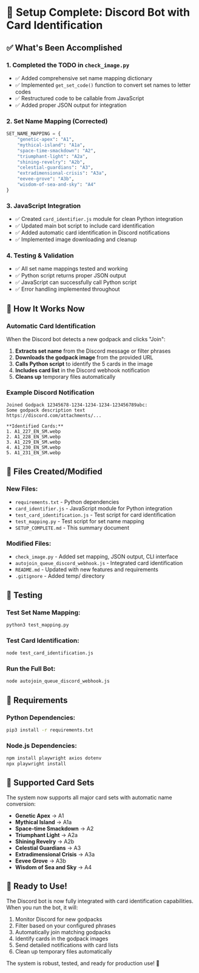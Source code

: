 # 🎉 Setup Complete: Discord Bot with Card Identification

## ✅ What's Been Accomplished

### 1. **Completed the TODO in `check_image.py`**

- ✅ Added comprehensive set name mapping dictionary
- ✅ Implemented `get_set_code()` function to convert set names to letter codes
- ✅ Restructured code to be callable from JavaScript
- ✅ Added proper JSON output for integration

### 2. **Set Name Mapping (Corrected)**

```python
SET_NAME_MAPPING = {
    "genetic-apex": "A1",
    "mythical-island": "A1a",
    "space-time-smackdown": "A2",
    "triumphant-light": "A2a",
    "shining-revelry": "A2b",
    "celestial-guardians": "A3",
    "extradimensional-crisis": "A3a",
    "eevee-grove": "A3b",
    "wisdom-of-sea-and-sky": "A4"
}
```

### 3. **JavaScript Integration**

- ✅ Created `card_identifier.js` module for clean Python integration
- ✅ Updated main bot script to include card identification
- ✅ Added automatic card identification in Discord notifications
- ✅ Implemented image downloading and cleanup

### 4. **Testing & Validation**

- ✅ All set name mappings tested and working
- ✅ Python script returns proper JSON output
- ✅ JavaScript can successfully call Python script
- ✅ Error handling implemented throughout

## 🚀 How It Works Now

### **Automatic Card Identification**

When the Discord bot detects a new godpack and clicks "Join":

1. **Extracts set name** from the Discord message or filter phrases
2. **Downloads the godpack image** from the provided URL
3. **Calls Python script** to identify the 5 cards in the image
4. **Includes card list** in the Discord webhook notification
5. **Cleans up** temporary files automatically

### **Example Discord Notification**

```
Joined Godpack 12345678-1234-1234-1234-123456789abc:
Some godpack description text
https://discord.com/attachments/...

**Identified Cards:**
1. A1_227_EN_SM.webp
2. A1_228_EN_SM.webp
3. A1_229_EN_SM.webp
4. A1_230_EN_SM.webp
5. A1_231_EN_SM.webp
```

## 📁 Files Created/Modified

### **New Files:**

- `requirements.txt` - Python dependencies
- `card_identifier.js` - JavaScript module for Python integration
- `test_card_identification.js` - Test script for card identification
- `test_mapping.py` - Test script for set name mapping
- `SETUP_COMPLETE.md` - This summary document

### **Modified Files:**

- `check_image.py` - Added set mapping, JSON output, CLI interface
- `autojoin_queue_discord_webhook.js` - Integrated card identification
- `README.md` - Updated with new features and requirements
- `.gitignore` - Added temp/ directory

## 🧪 Testing

### **Test Set Name Mapping:**

```bash
python3 test_mapping.py
```

### **Test Card Identification:**

```bash
node test_card_identification.js
```

### **Run the Full Bot:**

```bash
node autojoin_queue_discord_webhook.js
```

## 🔧 Requirements

### **Python Dependencies:**

```bash
pip3 install -r requirements.txt
```

### **Node.js Dependencies:**

```bash
npm install playwright axios dotenv
npx playwright install
```

## 🎯 Supported Card Sets

The system now supports all major card sets with automatic name conversion:

- **Genetic Apex** → A1
- **Mythical Island** → A1a
- **Space-time Smackdown** → A2
- **Triumphant Light** → A2a
- **Shining Revelry** → A2b
- **Celestial Guardians** → A3
- **Extradimensional Crisis** → A3a
- **Eevee Grove** → A3b
- **Wisdom of Sea and Sky** → A4

## 🚀 Ready to Use!

The Discord bot is now fully integrated with card identification capabilities. When you run the bot, it will:

1. Monitor Discord for new godpacks
2. Filter based on your configured phrases
3. Automatically join matching godpacks
4. Identify cards in the godpack images
5. Send detailed notifications with card lists
6. Clean up temporary files automatically

The system is robust, tested, and ready for production use! 🎉
